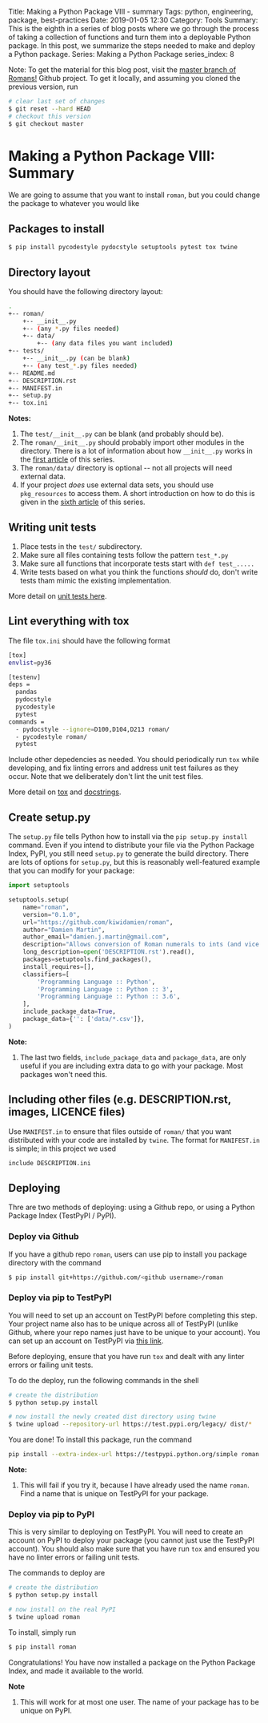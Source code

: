 Title: Making a Python Package VIII - summary 
Tags: python, engineering, package, best-practices
Date: 2019-01-05 12:30
Category: Tools
Summary: This is the eighth in a series of blog posts where we go through the process of taking a collection of functions and turn them into a deployable Python package. In this post, we summarize the steps needed to make and deploy a Python package. 
Series: Making a Python Package
series_index: 8

Note: To get the material for this blog post, visit the [master branch of Romans!](https://github.com/kiwidamien/Roman) Github project. To get it locally, and assuming you cloned the previous version, run
```bash
# clear last set of changes
$ git reset --hard HEAD
# checkout this version
$ git checkout master
```

# Making a Python Package VIII: Summary

We are going to assume that you want to install `roman`, but you could change the package to whatever you would like
## Packages to install

```bash
$ pip install pycodestyle pydocstyle setuptools pytest tox twine
```

## Directory layout

You should have the following directory layout:
```bash
.
+-- roman/
    +-- __init__.py
    +-- (any *.py files needed)
    +-- data/
        +-- (any data files you want included)
+-- tests/
    +-- __init__.py (can be blank)
    +-- (any test_*.py files needed)
+-- README.md
+-- DESCRIPTION.rst
+-- MANIFEST.in
+-- setup.py
+-- tox.ini
```

**Notes:**

1. The `test/__init__.py` can be blank (and probably should be).
2. The `roman/__init__.py` should probably import other modules in the directory. There is a lot of information about how `__init__.py` works in the [first article](making-a-python-package.html) of this series.
3. The `roman/data/` directory is optional -- not all projects will need external data.
4. If your project _does_ use external data sets, you should use `pkg_resources` to access them. A short introduction on how to do this is given in the [sixth article](/making-a-python-package-vi-including-data-files.html) of this series.

## Writing unit tests

1. Place tests in the `test/` subdirectory.
2. Make sure all files containing tests follow the pattern `test_*.py`
3. Make sure all functions that incorporate tests start with `def test_.....`
4. Write tests based on what you think the functions _should_ do, don't write tests tham mimic the existing implementation.

More detail on [unit tests here](/making-a-python-package-iv-writing-unit-tests.html). 

## Lint everything with tox

The file `tox.ini` should have the following format
```bash
[tox]
envlist=py36

[testenv]
deps =
  pandas
  pydocstyle
  pycodestyle
  pytest
commands =
  - pydocstyle --ignore=D100,D104,D213 roman/
  - pycodestyle roman/
  pytest
```
 
Include other depedencies as needed. You should periodically run `tox` while developing, and fix linting errors and address unit test failures as they occur. Note that we deliberately don't lint the unit test files.

More detail on [tox](/making-a-python-package-v-testing-with-tox.html) and [docstrings](/making-a-python-package-ii-writing-docstrings.html).

## Create setup.py

The `setup.py` file tells Python how to install via the `pip setup.py install` command. Even if you intend to distribute your file via the Python Package Index, PyPI, you still need `setup.py` to generate the build directory. There are lots of options for `setup.py`, but this is reasonably well-featured example that you can modify for your package:
```python
import setuptools

setuptools.setup(
    name="roman",
    version="0.1.0",
    url="https://github.com/kiwidamien/roman",
    author="Damien Martin",
    author_email="damien.j.martin@gmail.com",
    description="Allows conversion of Roman numerals to ints (and vice versa)",
    long_description=open('DESCRIPTION.rst').read(),
    packages=setuptools.find_packages(),
    install_requires=[],
    classifiers=[
        'Programming Language :: Python',
        'Programming Language :: Python :: 3',
        'Programming Language :: Python :: 3.6',
    ],
    include_package_data=True,
    package_data={'': ['data/*.csv']},
)
```

**Note:**

1. The last two fields, `include_package_data` and `package_data`, are only useful if you are including extra data to go with your package. Most packages won't need this.

## Including other files (e.g. DESCRIPTION.rst, images, LICENCE files)

Use `MANIFEST.in` to ensure that files outside of `roman/` that you want distributed with your code are installed by `twine`. The format for `MANIFEST.in` is simple; in this project we used
```bash
include DESCRIPTION.ini
```

## Deploying

Thre are two methods of deploying: using a Github repo, or using a Python Package Index (TestPyPI / PyPI).

### Deploy via Github

If you have a github repo `roman`, users can use pip to install you package directory with the command 
```bash
$ pip install git+https://github.com/<github username>/roman
```

### Deploy via pip to TestPyPI

You will need to set up an account on TestPyPI before completing this step. Your project name also has to be unique across all of TestPyPI (unlike Github, where your repo names just have to be unique to your account). You can set up an account on TestPyPI via [this link](https://test.pypi.org/account/register/).

Before deploying, ensure that you have run `tox` and dealt with any linter errors or failing unit tests.

To do the deploy, run the following commands in the shell
```bash
# create the distribution
$ python setup.py install

# now install the newly created dist directory using twine
$ twine upload --repository-url https://test.pypi.org/legacy/ dist/*
```

You are done! To install this package, run the command 
```bash
pip install --extra-index-url https://testpypi.python.org/simple roman
```

**Note:**

1. This will fail if you try it, because I have already used the name `roman`. Find a name that is unique on TestPyPI for your package.

### Deploy via pip to PyPI

This is very similar to deploying on TestPyPI. You will need to create an account on PyPI to deploy your package (you cannot just use the TestPyPI account). You should also make sure that you have run `tox` and ensured you have no linter errors or failing unit tests.

The commands to deploy are
```bash
# create the distribution
$ python setup.py install

# now install on the real PyPI
$ twine upload roman
```

To install, simply run
```bash
$ pip install roman
```

Congratulations! You have now installed a package on the Python Package Index, and made it available to the world.

**Note**

1. This will work for at most one user. The name of your package has to be unique on PyPI.
